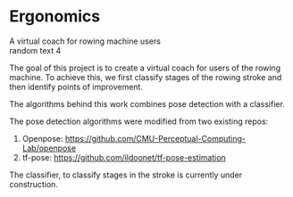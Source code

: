 # Ergonomics
A virtual coach for rowing machine users  
random text 4

The goal of this project is to create a virtual coach for users of the rowing machine.
To achieve this, we first classify stages of the rowing stroke and then identify points of improvement. 

The algorithms behind this work combines pose detection with a classifier.

The pose detection algorithms were modified from two existing repos:
1. Openpose: https://github.com/CMU-Perceptual-Computing-Lab/openpose
2. tf-pose: https://github.com/ildoonet/tf-pose-estimation

The classifier, to classify stages in the stroke is currently under construction.
